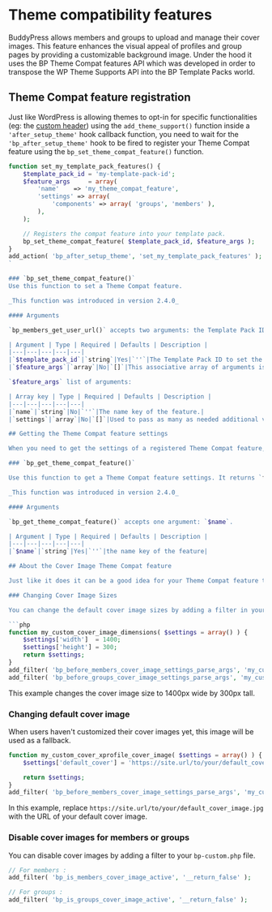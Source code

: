 # Theme compatibility features

BuddyPress allows members and groups to upload and manage their cover images. This feature enhances the visual appeal of profiles and group pages by providing a customizable background image. Under the hood it uses the BP Theme Compat features API which was developed in order to transpose the WP Theme Supports API into the BP Template Packs world.

## Theme Compat feature registration

Just like WordPress is allowing themes to opt-in for specific functionalities (eg: the [custom header](https://developer.wordpress.org/themes/functionality/custom-headers/)) using the `add_theme_support()` function inside a `'after_setup_theme'` hook callback function, you need to wait for the `'bp_after_setup_theme'` hook to be fired to register your Theme Compat feature using the `bp_set_theme_compat_feature()` function.

```php
function set_my_template_pack_features() {
    $template_pack_id = 'my-template-pack-id';
    $feature_args     = array(
        'name'    => 'my_theme_compat_feature',
        'settings' => array(
            'components' => array( 'groups', 'members' ),
        ),
    );

    // Registers the compat feature into your template pack.
    bp_set_theme_compat_feature( $template_pack_id, $feature_args );
}
add_action( 'bp_after_setup_theme', 'set_my_template_pack_features' );
`

### `bp_set_theme_compat_feature()`
Use this function to set a Theme Compat feature.

_This function was introduced in version 2.4.0_

#### Arguments

`bp_members_get_user_url()` accepts two arguments: the Template Pack ID and an associative array of settings.

| Argument | Type | Required | Defaults | Description |
|---|---|---|---|---|
|`$template_pack_id`|`string`|Yes|`''`|The Template Pack ID to set the feature for|
|`$feature_args`|`array`|No|`[]`|This associative array of arguments is described below|

`$feature_args` list of arguments:

| Array key | Type | Required | Defaults | Description |
|---|---|---|---|---|
|`name`|`string`|No|`''`|The name key of the feature.|
|`settings`|`array`|No|`[]`|Used to pass as many as needed additional variables. **NB** using a `components` key with an array listing component IDs that the feature is targeting will link it to these components. In this case you can use `bp_is_active( 'members', 'my_theme_compat_feature' )` to check whether you should load the feature's code or not.|

## Getting the Theme Compat feature settings

When you need to get the settings of a registered Theme Compat feature, you can use the `bp_get_theme_compat_feature()` function.

### `bp_get_theme_compat_feature()`

Use this function to get a Theme Compat feature settings. It returns `false` if something went wrong or an object keyed width the settings argument keys containing the settings values.

_This function was introduced in version 2.4.0_

#### Arguments

`bp_get_theme_compat_feature()` accepts one argument: `$name`.

| Argument | Type | Required | Defaults | Description |
|---|---|---|---|---|
|`$name`|`string`|Yes|`''`|the name key of the feature|

## About the Cover Image Theme Compat feature

Just like it does it can be a good idea for your Theme Compat feature to include extra filters into your code to let advanced users customize it to better match their theme. Below are examples about how it's possible to modify default cover image settings or completely disable the feature.

### Changing Cover Image Sizes

You can change the default cover image sizes by adding a filter in your  `bp-custom.php` file.

```php
function my_custom_cover_image_dimensions( $settings = array() ) {
    $settings['width']  = 1400;
    $settings['height'] = 300;
    return $settings;
}
add_filter( 'bp_before_members_cover_image_settings_parse_args', 'my_custom_cover_image_dimensions' );
add_filter( 'bp_before_groups_cover_image_settings_parse_args', 'my_custom_cover_image_dimensions' );
```

This example changes the cover image size to 1400px wide by 300px tall.

### Changing default cover image

When users haven't customized their cover images yet, this image will be used as a fallback.

```php
function my_custom_cover_xprofile_cover_image( $settings = array() ) {
    $settings['default_cover'] = 'https://site.url/to/your/default_cover_image.jpg';

    return $settings;
}
add_filter( 'bp_before_members_cover_image_settings_parse_args', 'my_custom_cover_xprofile_cover_image', 10, 1 );
```

In this example, replace `https://site.url/to/your/default_cover_image.jpg` with the URL of your default cover image.


### Disable cover images for members or groups

You can disable cover images by adding a filter to your `bp-custom.php` file.

```php
// For members :
add_filter( 'bp_is_members_cover_image_active', '__return_false' );

// For groups :
add_filter( 'bp_is_groups_cover_image_active', '__return_false' );
```
